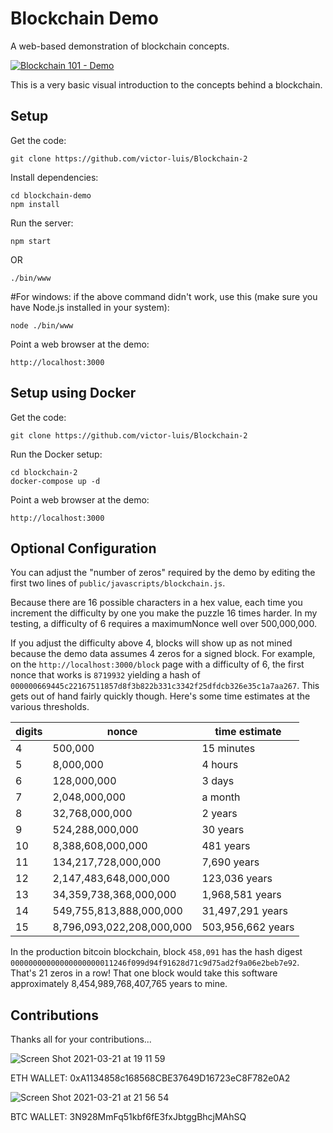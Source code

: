 # Blockchain Demo
A web-based demonstration of blockchain concepts.

[![Blockchain 101 - Demo](https://img.youtube.com/vi/_160oMzblY8/0.jpg)](https://www.youtube.com/watch?v=_160oMzblY8)

This is a very basic visual introduction to the concepts behind a blockchain.

## Setup
Get the code:

```
git clone https://github.com/victor-luis/Blockchain-2
```

Install dependencies:

```
cd blockchain-demo
npm install
```
Run the server:

```
npm start
```

OR

```
./bin/www
```
#For windows: if the above command didn't work, use this (make sure you have Node.js installed in your system):
```
node ./bin/www      
```

Point a web browser at the demo:

```
http://localhost:3000
```

## Setup using Docker

Get the code:

```
git clone https://github.com/victor-luis/Blockchain-2
```

Run the Docker setup:

```
cd blockchain-2
docker-compose up -d
```

Point a web browser at the demo:

```
http://localhost:3000
```

## Optional Configuration
You can adjust the "number of zeros" required by the demo by editing the first two lines of
`public/javascripts/blockchain.js`.

Because there are 16 possible characters in a hex value, each time you increment the difficulty
by one you make the puzzle 16 times harder. In my testing, a difficulty of 6 requires a
maximumNonce well over 500,000,000.

If you adjust the difficulty above 4, blocks will show up as not mined because the demo data
assumes 4 zeros for a signed block. For example, on the `http://localhost:3000/block` page
with a difficulty of 6, the first nonce that works is `8719932` yielding a hash of
`000000669445c22167511857d8f3b822b331c3342f25dfdcb326e35c1a7aa267`. This gets out of hand fairly
quickly though. Here's some time estimates at the various thresholds.

|digits|nonce|time estimate|
|------|-------|-------------|
|4|500,000|15 minutes
|5|8,000,000|4 hours
|6|128,000,000|3 days
|7|2,048,000,000|a month
|8|32,768,000,000|2 years
|9|524,288,000,000|30 years
|10|8,388,608,000,000|481 years
|11|134,217,728,000,000|7,690 years
|12|2,147,483,648,000,000|123,036 years
|13|34,359,738,368,000,000|1,968,581 years
|14|549,755,813,888,000,000|31,497,291 years
|15|8,796,093,022,208,000,000|503,956,662 years

In the production bitcoin blockchain, block `458,091` has the hash digest
`00000000000000000000011246f099d94f91628d71c9d75ad2f9a06e2beb7e92`. That's 21 zeros in a row!
That one block would take this software approximately 8,454,989,768,407,765 years to mine.

## Contributions

Thanks all for your contributions...
    
![Screen Shot 2021-03-21 at 19 11 59](https://user-images.githubusercontent.com/81108192/111917690-519f4380-8a79-11eb-9d01-de457b1655f6.png)
    
ETH WALLET: 0xA1134858c168568CBE37649D16723eC8F782e0A2

![Screen Shot 2021-03-21 at 21 56 54](https://user-images.githubusercontent.com/81108192/111922186-5b807100-8a90-11eb-8504-a3fc3ae35052.png)

BTC WALLET: 3N928MmFq51kbf6fE3fxJbtggBhcjMAhSQ
